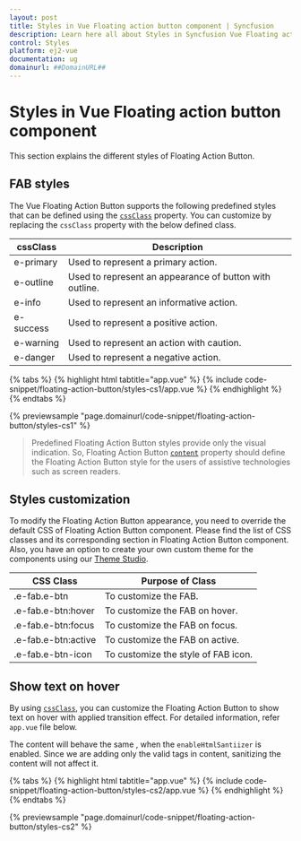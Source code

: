 ```yaml
---
layout: post
title: Styles in Vue Floating action button component | Syncfusion
description: Learn here all about Styles in Syncfusion Vue Floating action button component of Syncfusion Essential JS 2 and more.
control: Styles 
platform: ej2-vue
documentation: ug
domainurl: ##DomainURL##
---
```


# Styles in Vue Floating action button component

This section explains the different styles of Floating Action Button.

## FAB styles

The Vue Floating Action Button supports the following predefined styles that can be defined using the [`cssClass`](https://ej2.syncfusion.com/vue/documentation/api/floating-action-button/fab/#cssclass) property. You can customize by replacing the `cssClass` property with the below defined class.

| cssClass | Description |
| -------- | -------- |
| e-primary | Used to represent a primary action. |
| e-outline |  Used to represent an appearance of button with outline. |
| e-info |  Used to represent an informative action. |
| e-success | Used to represent a positive action. |
| e-warning | Used to represent an action with caution. |
| e-danger | Used to represent a negative action. |

{% tabs %}
{% highlight html tabtitle="app.vue" %}
{% include code-snippet/floating-action-button/styles-cs1/app.vue %}
{% endhighlight %}
{% endtabs %}
        
{% previewsample "page.domainurl/code-snippet/floating-action-button/styles-cs1" %}

> Predefined Floating Action Button styles provide only the visual indication. So, Floating Action Button [`content`](https://ej2.syncfusion.com/vue/documentation/api/floating-action-button/fab/#content) property should define the Floating Action Button style for the users of assistive technologies such as screen readers.

## Styles customization

To modify the Floating Action Button appearance, you need to override the default CSS of Floating Action Button component. Please find the list of CSS classes and its corresponding section in Floating Action Button component. Also, you have an option to create your own custom theme for the components using our [Theme Studio](https://ej2.syncfusion.com/themestudio/?theme=fluent).

| CSS Class | Purpose of Class |
|-----|----- |
|.e-fab.e-btn|To customize the FAB.|
|.e-fab.e-btn:hover|To customize the FAB on hover.|
|.e-fab.e-btn:focus|To customize the FAB on focus.|
|.e-fab.e-btn:active|To customize the FAB on active.|
|.e-fab.e-btn-icon|To customize the style of FAB icon.|

## Show text on hover

By using [`cssClass`](https://ej2.syncfusion.com/vue/documentation/api/floating-action-button/fab/#cssclass), you can customize the Floating Action Button to show text on hover with applied transition effect. For detailed information, refer `app.vue` file below.

The content will behave the same , when the `enableHtmlSantiizer` is enabled. Since we are adding only the valid tags in content, sanitizing the content will not affect it.

{% tabs %}
{% highlight html tabtitle="app.vue" %}
{% include code-snippet/floating-action-button/styles-cs2/app.vue %}
{% endhighlight %}
{% endtabs %}
        
{% previewsample "page.domainurl/code-snippet/floating-action-button/styles-cs2" %}